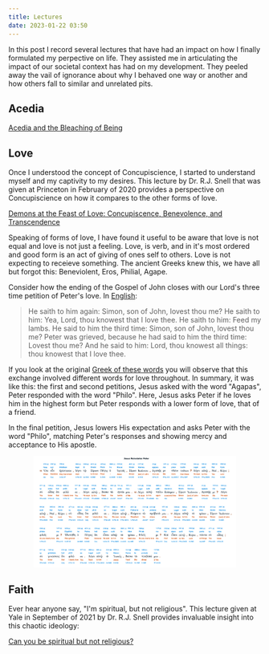```yaml
---
title: Lectures
date: 2023-01-22 03:50
---
```


In this post I record several lectures that have had an impact on how I finally formulated 
my perpective on life. They assisted me in articulating the impact of our societal context
has had on my development. They peeled away the vail of ignorance about why I behaved one
way or another and how others fall to similar and unrelated pits.

## Acedia

[Acedia and the Bleaching of Being](https://soundcloud.com/thomisticinstitute/acedia-and-the-bleaching-of-being-dr-rj-snell)

## Love

Once I understood the concept of Concupiscience, I started to understand myself and my captivity
to my desires. This lecture by Dr. R.J. Snell that was given at Princeton in February of 2020
provides a perspective on Concupiscience on how it compares to the other forms of love.

[Demons at the Feast of Love: Concupiscence, Benevolence, and Transcendence](https://soundcloud.com/thomisticinstitute/demons-at-the-feast-of-love-concupiscence-benevolence-and-transcendence)

Speaking of forms of love, I have found it useful to be aware that love is not equal and love
is not just a feeling. Love, is verb, and in it's most ordered and good form is an act of 
giving of ones self to others. Love is not expecting to receieve something. The ancient
Greeks knew this, we have all but forgot this: Beneviolent, Eros, Philial, Agape.

Consider how the ending of the Gospel of John closes with our Lord's three time petition
of Peter's love. In [English](https://www.drbo.org/cgi-bin/d?b=drb&bk=50&ch=21&l=16-#x):

> He saith to him again: Simon, son of John, lovest thou me? He saith to him:
> Yea, Lord, thou knowest that I love thee. He saith to him: Feed my lambs.
> He said to him the third time: Simon, son of John, lovest thou me? Peter was
> grieved, because he had said to him the third time: Lovest thou me? And he
> said to him: Lord, thou knowest all things: thou knowest that I love thee.

If you look at the original [Greek of these words](https://biblehub.com/interlinear/john/21.htm)
you will observe that this exchange involved different words for love throughout. In summary, it was like
this: the first and second petitions, Jesus asked with the word "Agapas", Peter responded with the word "Philo".
Here, Jesus asks Peter if he loves him in the highest form but Peter responds with a lower
form of love, that of a friend.

In the final petition, Jesus lowers His expectation and asks Peter with the word "Philo", matching
Peter's responses and showing mercy and acceptance to His apostle. 

<center><img src="/images/john2115.png" width="80%"></center>

## Faith

Ever hear anyone say, "I'm spiritual, but not religious". This lecture given at Yale in September
of 2021 by Dr. R.J. Snell provides invaluable insight into this chaotic ideology:

[Can you be spiritual but not religious?](https://thomisticinstitute.org/upcoming-events/does-it-make-sense-to-be-spiritual-but-not-religious)

